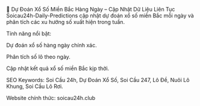 📅 Dự Đoán Xổ Số Miền Bắc Hàng Ngày – Cập Nhật Dữ Liệu Liên Tục
Soicau24h-Daily-Predictions cập nhật dự đoán xổ số miền Bắc mỗi ngày và phân tích các xu hướng số xuất hiện trong tuần.

Tính năng nổi bật:

Dự đoán xổ số hàng ngày chính xác.

Phân tích số lô theo ngày.

Cập nhật kết quả xổ số miền Bắc kịp thời.

SEO Keywords: Soi Cầu 24h, Dự Đoán Xổ Số, Soi Cầu 247, Lô Đề, Nuôi Lô Khung, Soi Cầu Lô Rơi.

Website chính thức: soicau24h.club
